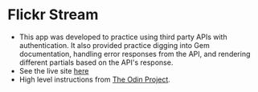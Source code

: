 # Flickr Stream

- This app was developed to practice using third party APIs with authentication. It also provided practice digging into Gem documentation, handling error responses from the API, and rendering different partials based on the API's response.
- See the live site [here](http://flickr-stream-amy-henning.herokuapp.com/)
- High level instructions from [The Odin Project](https://www.theodinproject.com/courses/ruby-on-rails/lessons/apis).